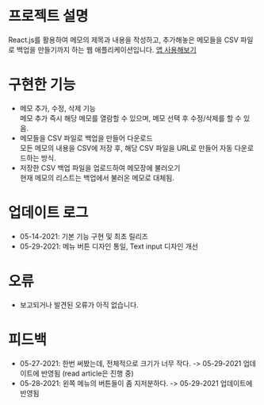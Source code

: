 # 프로젝트 설명
React.js를 활용하여 메모의 제목과 내용을 작성하고, 추가해놓은 메모들을 CSV 파일로 백업을 만들기까지 하는 웹 애플리케이션입니다.
[앱 사용해보기](https://kuman514.github.io/ReactNotepad/)

# 구현한 기능
- 메모 추가, 수정, 삭제 기능   
메모 추가 즉시 해당 메모를 열람할 수 있으며, 메모 선택 후 수정/삭제를 할 수 있음.
- 메모들을 CSV 파일로 백업을 만들어 다운로드   
모든 메모의 내용을 CSV에 저장 후, 해당 CSV 파일을 URL로 만들어 자동 다운로드하는 방식.
- 저장한 CSV 백업 파일을 업로드하여 메모장에 불러오기   
현재 메모의 리스트는 백업에서 불러온 메모로 대체됨.

# 업데이트 로그
- 05-14-2021: 기본 기능 구현 및 최초 릴리즈
- 05-29-2021: 메뉴 버튼 디자인 통일, Text input 디자인 개선

# 오류
- 보고되거나 발견된 오류가 아직 없습니다.

# 피드백
- 05-27-2021: 한번 써봤는데, 전체적으로 크기가 너무 작다. -> 05-29-2021 업데이트에 반영됨 (read article은 진행 중)
- 05-28-2021: 왼쪽 메뉴의 버튼들이 좀 지저분하다. -> 05-29-2021 업데이트에 반영됨